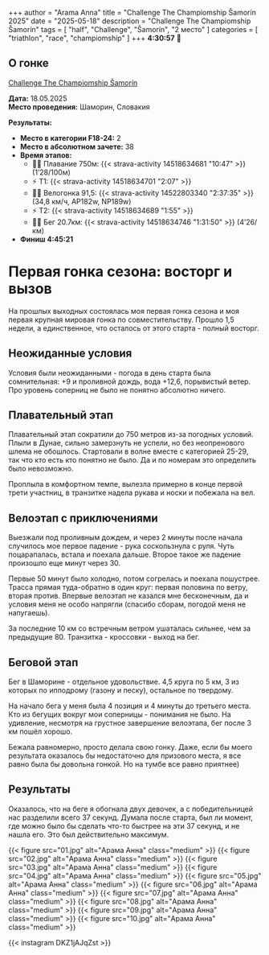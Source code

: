 +++
author = "Arama Anna"
title = "Challenge The Champiomship Šamorín 2025"
date = "2025-05-18"
description = "Challenge The Champiomship Šamorín"
tags = [
    "half",
    "Challenge",
    "Šamorín",
    "2 место"
]
categories = [
    "triathlon",
    "race",
    "champiomship"
]
+++
**4:30:57**
🥈
<!--more-->
## О гонке

[Challenge The Champiomship Šamorín](https://thechampionship.de/)

**Дата:** 18.05.2025  
**Место проведения:** Шаморин, Словакия  

**Результаты:**  
- **Место в категории F18-24:** 2  
- **Место в абсолютном зачете:** 38  
- **Время этапов:**  
  - 🏊‍♀️ Плавание 750м: {{< strava-activity 14518634681 "10:47" >}} (1’28/100м)
  - ⚡️ Т1:  {{< strava-activity 14518634701 "2:07" >}}
  - 🚴‍♀️ Велогонка 91,5: {{< strava-activity 14522803340 "2:37:35" >}} (34,8 км/ч, AP182w, NP189w)
  - ⚡️ Т2: {{< strava-activity 14518634689 "1:55" >}}  
  - 🏃‍♀️ Бег 20.7км: {{< strava-activity 14518634746 "1:31:50" >}} (4’26/км)
- **Финиш 4:45:21**


# Первая гонка сезона: восторг и вызов

На прошлых выходных состоялась моя первая гонка сезона и моя первая крупная мировая гонка по совместительству. Прошло 1,5 недели, а единственное, что осталось от этого старта - полный восторг.

## Неожиданные условия
Условия были неожиданными - погода в день старта была сомнительная: +9 и проливной дождь, вода +12,6, порывистый ветер. Про уровень соперниц не было не понятно абсолютно ничего. 

## Плавательный этап
Плавательный этап сократили до 750 метров из-за погодных условий. Плыли в Дунае, сильно замерзнуть не успели, но без неопренового шлема не обошлось. Стартовали в волне вместе с категорией 25-29, так что кто есть кто понятно не было. Да и по номерам это определить было невозможно. 

Проплыла в комфортном темпе, вылезла примерно в конце первой трети участниц, в транзитке надела рукава и носки и побежала на вел. 

## Велоэтап с приключениями
Выезжали под проливным дождем, и через 2 минуты после начала случилось мое первое падение - рука соскользнула с руля. Чуть поцарапалась, встала и поехала дальше. Второе такое же падение произошло еще минут через 30. 

Первые 50 минут было холодно, потом согрелась и поехала пошустрее. Трасса прямая туда-обратно в один круг: первая половина по ветру, вторая против. Впервые велоэтап не казался мне бесконечным, да и условия меня не особо напрягли (спасибо сборам, погодой меня не напугаешь). 

За последние 10 км со встречным ветром ушаталась сильнее, чем за предыдущие 80. Транзитка - кроссовки - выход на бег. 

## Беговой этап
Бег в Шаморине - отдельное удовольствие. 4,5 круга по 5 км, 3 из которых по ипподрому (газону и песку), остальное по твердому. 

На начало бега у меня была 4 позиция и 4 минуты до третьего места. Кто из бегущих вокруг мои соперницы - понимания не было. На удивление, несмотря на грустное завершение велоэтапа, бег после 3 км пошёл хорошо. 

Бежала равномерно, просто делала свою гонку. Даже, если бы моего результата оказалось бы недостаточно для призового места, я все равно была бы довольна гонкой. Но на тумбе все равно приятнее) 

## Результаты
Оказалось, что на беге я обогнала двух девочек, а с победительницей нас разделили всего 37 секунд. Думала после старта, был ли момент, где можно было бы сделать что-то быстрее на эти 37 секунд, и не нашла его. Это был действительно максимум.

{{< figure src="01.jpg" alt="Арама Анна" class="medium" >}}
{{< figure src="02.jpg" alt="Арама Анна" class="medium" >}}
{{< figure src="03.jpg" alt="Арама Анна" class="medium" >}}
{{< figure src="04.jpg" alt="Арама Анна" class="medium" >}}
{{< figure src="05.jpg" alt="Арама Анна" class="medium" >}}
{{< figure src="06.jpg" alt="Арама Анна" class="medium" >}}
{{< figure src="07.jpg" alt="Арама Анна" class="medium" >}}
{{< figure src="08.jpg" alt="Арама Анна" class="medium" >}}
{{< figure src="09.jpg" alt="Арама Анна" class="medium" >}}
{{< figure src="10.jpg" alt="Арама Анна" class="medium" >}}


{{< instagram DKZ1jAJqZst >}}
